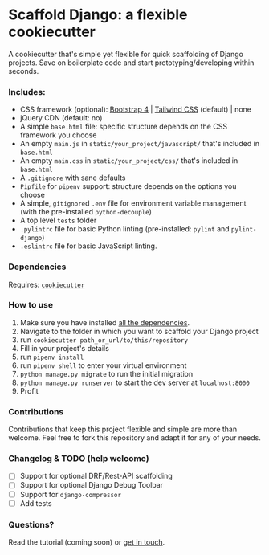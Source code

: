 # Scaffold Django: a flexible cookiecutter

A cookiecutter that's simple yet flexible for quick scaffolding of Django projects. Save on boilerplate code and start prototyping/developing within seconds.

### Includes:

- CSS framework (optional): [Bootstrap 4](https://getbootstrap.com/docs/4.3/getting-started/introduction/) | [Tailwind CSS](https://tailwindcss.com/) (default) | none 
- jQuery CDN (default: no)
- A simple `base.html` file: specific structure depends on the CSS framework you choose
- An empty `main.js` in `static/your_project/javascript/` that's included in `base.html`
- An empty `main.css` in `static/your_project/css/` that's included in `base.html`
- A `.gitignore` with sane defaults
- `Pipfile` for `pipenv` support: structure depends on the options you choose
- A simple, `gitignore`d `.env` file for environment variable management (with the pre-installed `python-decouple`)
- A top level `tests` folder
- `.pylintrc` file for basic Python linting (pre-installed: `pylint` and `pylint-django`)
- `.eslintrc` file for basic JavaScript linting.

### Dependencies

Requires: [`cookiecutter`](https://github.com/audreyr/cookiecutter)

### How to use


1. Make sure you have installed [all the dependencies](#dependencies).
2. Navigate to the folder in which you want to scaffold your Django project
3. run `cookiecutter path_or_url/to/this/repository`
4. Fill in your project's details
5. run `pipenv install`
6. run `pipenv shell` to enter your virtual environment
7. `python manage.py migrate` to run the initial migration
8. `python manage.py runserver` to start the dev server at `localhost:8000`
9. Profit

### Contributions

Contributions that keep this project flexible and simple are more than welcome. Feel free to fork this repository and adapt it for any of your needs.

### Changelog & TODO (help welcome)

- [ ] Support for optional DRF/Rest-API scaffolding
- [ ] Support for optional Django Debug Toolbar
- [ ] Support for `django-compressor`
- [ ] Add tests 

### Questions?

Read the tutorial (coming soon) or [get in touch](https://twitter.com/SHxKM).